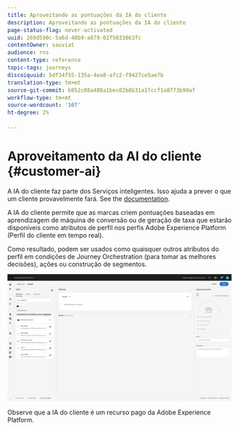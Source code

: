 ```yaml
---
title: Aproveitando as pontuações da IA do cliente
description: Aproveitando as pontuações da IA do cliente
page-status-flag: never-activated
uuid: 269d590c-5a6d-40b9-a879-02f5033863fc
contentOwner: sauviat
audience: rns
content-type: reference
topic-tags: journeys
discoiquuid: 5df34f55-135a-4ea8-afc2-f9427ce5ae7b
translation-type: tm+mt
source-git-commit: b852c08a488a1bec02b8b31a1fccf1a8773b99af
workflow-type: tm+mt
source-wordcount: '107'
ht-degree: 2%

---
```



# Aproveitamento da AI do cliente {#customer-ai}

A IA do cliente faz parte dos Serviços inteligentes. Isso ajuda a prever o que um cliente provavelmente fará. See the [documentation](https://docs.adobe.com/content/help/en/experience-platform/intelligent-services/customer-ai/overview.html).

A IA do cliente permite que as marcas criem pontuações baseadas em aprendizagem de máquina de conversão ou de geração de taxa que estarão disponíveis como atributos de perfil nos perfis Adobe Experience Platform (Perfil do cliente em tempo real).

Como resultado, podem ser usados como quaisquer outros atributos do perfil em condições de Journey Orchestration (para tomar as melhores decisões), ações ou construção de segmentos.

![](../assets/customer-ai.png)

Observe que a IA do cliente é um recurso pago da Adobe Experience Platform.


